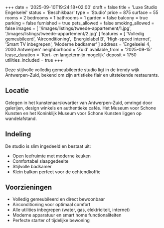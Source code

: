 +++
date = '2025-09-10T19:24:18+02:00'
draft = false
title = 'Luxe Studio Engelselei'
status = 'Beschikbaar'
type = 'Studio'
price = 875
surface = 55
rooms = 2
bedrooms = 1
bathrooms = 1
garden = false
balcony = true
parking = false
furnished = true
pets_allowed = false
smoking_allowed = false
images = [
  '/images/listings/tweede-appartement/1.jpg',
  '/images/listings/tweede-appartement/2.jpg'
]
features = [
  'Volledig gemeubileerd',
  'Airconditioning',
  'Energielabel B',
  'High-speed internet',
  'Smart TV inbegrepen',
  'Moderne badkamer'
]
address = 'Engelselei 4, 2000 Antwerpen'
neighborhood = 'Zuid'
available_from = '2025-09-15'
lease_duration = 'Kort- en langetermijn mogelijk'
deposit = 1750
utilities_included = true
+++

Deze stijlvolle volledig gemeubileerde studio ligt in de trendy wijk Antwerpen-Zuid, bekend om zijn artistieke flair en uitstekende restaurants.

## Locatie
Gelegen in het kunstenaarskwartier van Antwerpen-Zuid, omringd door galerijen, design winkels en authentieke cafés. Het Museum voor Schone Kunsten en het Koninklijk Museum voor Schone Kunsten liggen op wandelafstand.

## Indeling
De studio is slim ingedeeld en bestaat uit:
- Open leefruimte met moderne keuken
- Comfortabel slaapgedeelte
- Stijlvolle badkamer
- Klein balkon perfect voor de ochtendkoffie

## Voorzieningen
- Volledig gemeubileerd en direct bewoonbaar
- Airconditioning voor optimaal comfort
- Alle utilities inbegrepen (water, gas, elektriciteit, internet)
- Moderne apparatuur en smart home functionaliteiten
- Perfecte starter of tijdelijke bewoning
